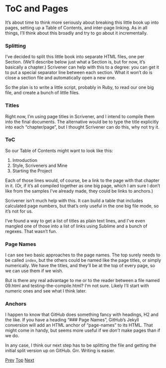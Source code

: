 # ToC and Pages #

It’s about time to think more seriously about breaking this little book up into pages, setting up a Table of Contents, and inter-page linking. As in all things, I’ll think about this broadly and try to go about it incrementally.

### Splitting

I’ve decided to split this little book into separate HTML files, one per Section. (We’ll describe below just what a Section is, but for now, it’s basically a chapter.) Scrivener can help with this to a degree: you can get it to put a special separator line between each section. What it won’t do is close a section file and automatically open a new one.

So the plan is to write a little script, probably in Ruby, to read our one big file, and create a bunch of little files.

### Titles

Right now, I’m using page titles in Scrivener, and I intend to compile them into the final documents. The alternative would be to type the title explicitly into each “chapter/page”, but I thought Scrivener can do this, why not try it. 

### ToC

So our Table of Contents might want to look like this:

1. Introduction
2. Style, Scriveners and Mine
3. Starting the Project

Each of those lines would, of course, be a link to the page with that chapter in it. (Or, if it’s all compiled together as one big page, which I am sure I don’t like from the samples I’ve already made, they could be links to anchors.)

Scrivener isn’t much help with this. It can build a table that includes calculated page numbers, but that’s only useful in the one big file mode, so it’s not for us.

I’ve found a way to get a list of titles as plain text lines, and I’ve even mangled one of those into a list of links using Sublime and a bunch of regexes. That wasn’t fun.

### Page Names

I can see two basic approaches to the page names. The top surely needs to be called `index`, but the others could be named like the page titles, or simply numerically. We have the titles, and they’ll be at the top of every page, so we can use them if we wish.

But is there any real advantage to me or to the reader between a file named 09.html and testing-the-compile.html? I’m not sure. Likely I’ll start with numeric ones and see what I think later.

### Anchors

I happen to know that GitHub does something fancy with headings, H2 and the like. If you have a heading “\#\#\# Page Names”, GitHub’s Jekyll conversion will add an HTML anchor of “page-names” to its HTML. That might come in handy, but seems more useful if we *don’t* make pages than if we do.

In any case, I think our next step has to be splitting the file and getting the initial split version up on GitHub. Grr. Writing is easier.



[Prev](01.html) [Top](index.html) [Next](03.html)
